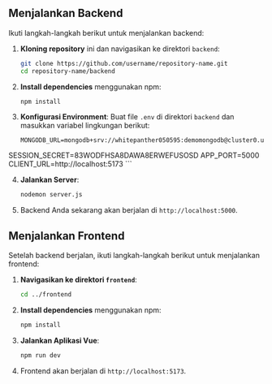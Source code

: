 ## Menjalankan Backend

Ikuti langkah-langkah berikut untuk menjalankan backend:

1. **Kloning repository** ini dan navigasikan ke direktori `backend`:
    ```bash
    git clone https://github.com/username/repository-name.git
    cd repository-name/backend
    ```

2. **Install dependencies** menggunakan npm:
    ```bash
    npm install
    ```

3. **Konfigurasi Environment**: Buat file `.env` di direktori `backend` dan masukkan variabel lingkungan berikut:
    ```env
    MONGODB_URL=mongodb+srv://whitepanther050595:demomongodb@cluster0.usvln.mongodb.net/tickets_app
SESSION_SECRET=83WODFHSA8DAWA8ERWEFUSOSD
APP_PORT=5000
CLIENT_URL=http://localhost:5173
    ```

4. **Jalankan Server**:
    ```bash
    nodemon server.js
    ```

5. Backend Anda sekarang akan berjalan di `http://localhost:5000`.

## Menjalankan Frontend

Setelah backend berjalan, ikuti langkah-langkah berikut untuk menjalankan frontend:

1. **Navigasikan ke direktori `frontend`**:
    ```bash
    cd ../frontend
    ```

2. **Install dependencies** menggunakan npm:
    ```bash
    npm install
    ```

3. **Jalankan Aplikasi Vue**:
    ```bash
    npm run dev
    ```

4. Frontend akan berjalan di `http://localhost:5173`.